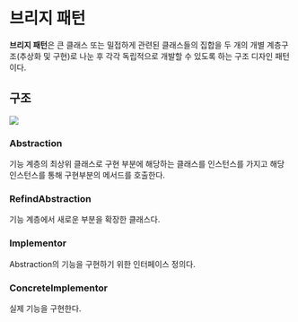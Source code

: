 # 브리지 패턴

**브리지 패턴**은 큰 클래스 또는 밀접하게 관련된 클래스들의 집합을 두 개의 개별 계층구조(추상화 및 구현)로 나눈 후 각각 독립적으로 개발할 수 있도록 하는 구조 디자인 패턴이다.

## 구조

![](https://img1.daumcdn.net/thumb/R1280x0/?scode=mtistory2&fname=https%3A%2F%2Ft1.daumcdn.net%2Fcfile%2Ftistory%2F999CAD3359C4C45D24)

### Abstraction
기능 계층의 최상위 클래스로 구현 부분에 해당하는 클래스를 인스턴스를 가지고 해당 인스턴스를 통해 구현부분의 메서드를 호출한다.

### RefindAbstraction
기능 계층에서 새로운 부분을 확장한 클래스다.

### Implementor 
Abstraction의 기능을 구현하기 위한 인터페이스 정의다.

### ConcreteImplementor
실제 기능을 구현한다.